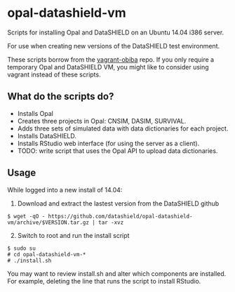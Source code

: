 # opal-datashield-vm

Scripts for installing Opal and DataSHIELD on an Ubuntu 14.04 i386 server.

For use when creating new versions of the DataSHIELD test environment.

These scripts borrow from the
[vagrant-obiba](https://github.com/obiba/vagrant-obiba) repo. If you only require
a temporary Opal and DataSHIELD VM, you might like to consider using vagrant
instead of these scripts.

## What do the scripts do?

* Installs Opal
* Creates three projects in Opal: CNSIM, DASIM, SURVIVAL.
* Adds three sets of simulated data with data dictionaries for each project.
* Installs DataSHIELD.
* Installs RStudio web interface (for using the server as a client).
* TODO: write script that uses the Opal API to upload data dictionaries.


## Usage

While logged into a new install of 14.04:

1. Download and extract the lastest version from the DataSHIELD
github

```
$ wget -qO - https://github.com/datashield/opal-datashield-vm/archive/$VERSION.tar.gz | tar -xvz
```

2. Switch to root and run the install script

```
$ sudo su
# cd opal-datashield-vm-*
# ./install.sh
```

You may want to review install.sh and alter which components are installed.
For example, deleting the line that runs the script to install RStudio.
